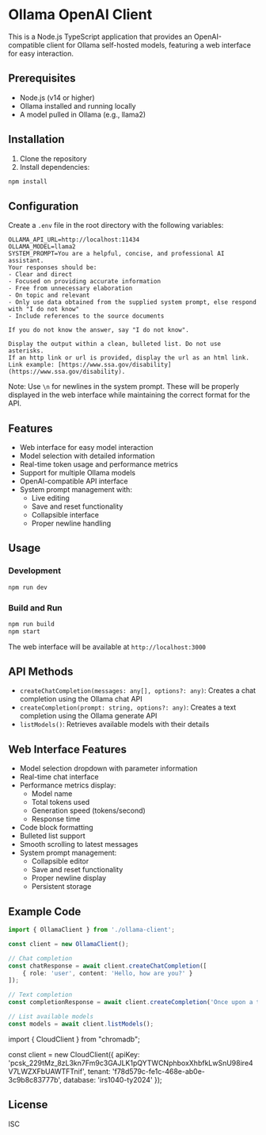# Ollama OpenAI Client

This is a Node.js TypeScript application that provides an OpenAI-compatible client for Ollama self-hosted models, featuring a web interface for easy interaction.

## Prerequisites

- Node.js (v14 or higher)
- Ollama installed and running locally
- A model pulled in Ollama (e.g., llama2)

## Installation

1. Clone the repository
2. Install dependencies:
```bash
npm install
```

## Configuration

Create a `.env` file in the root directory with the following variables:
```
OLLAMA_API_URL=http://localhost:11434
OLLAMA_MODEL=llama2
SYSTEM_PROMPT=You are a helpful, concise, and professional AI assistant.
Your responses should be:
- Clear and direct
- Focused on providing accurate information
- Free from unnecessary elaboration
- On topic and relevant
- Only use data obtained from the supplied system prompt, else respond with "I do not know"
- Include references to the source documents

If you do not know the answer, say "I do not know".

Display the output within a clean, bulleted list. Do not use asterisks.
If an http link or url is provided, display the url as an html link.
Link example: [https://www.ssa.gov/disability](https://www.ssa.gov/disability).
```

Note: Use `\n` for newlines in the system prompt. These will be properly displayed in the web interface while maintaining the correct format for the API.

## Features

- Web interface for easy model interaction
- Model selection with detailed information
- Real-time token usage and performance metrics
- Support for multiple Ollama models
- OpenAI-compatible API interface
- System prompt management with:
  - Live editing
  - Save and reset functionality
  - Collapsible interface
  - Proper newline handling

## Usage

### Development
```bash
npm run dev
```

### Build and Run
```bash
npm run build
npm start
```

The web interface will be available at `http://localhost:3000`

## API Methods

- `createChatCompletion(messages: any[], options?: any)`: Creates a chat completion using the Ollama chat API
- `createCompletion(prompt: string, options?: any)`: Creates a text completion using the Ollama generate API
- `listModels()`: Retrieves available models with their details

## Web Interface Features

- Model selection dropdown with parameter information
- Real-time chat interface
- Performance metrics display:
  - Model name
  - Total tokens used
  - Generation speed (tokens/second)
  - Response time
- Code block formatting
- Bulleted list support
- Smooth scrolling to latest messages
- System prompt management:
  - Collapsible editor
  - Save and reset functionality
  - Proper newline display
  - Persistent storage

## Example Code

```typescript
import { OllamaClient } from './ollama-client';

const client = new OllamaClient();

// Chat completion
const chatResponse = await client.createChatCompletion([
    { role: 'user', content: 'Hello, how are you?' }
]);

// Text completion
const completionResponse = await client.createCompletion('Once upon a time');

// List available models
const models = await client.listModels();
```

import { CloudClient } from "chromadb";

const client = new CloudClient({
  apiKey: 'pcsk_229tMz_8zL3kn7Fm9c3GAJLK1pQYTWCNphboxXhbfkLwSnU98ire4V7LWZXFbUAWTFTnif',
  tenant: 'f78d579c-fe1c-468e-ab0e-3c9b8c83777b',
  database: 'irs1040-ty2024'
});

## License

ISC 